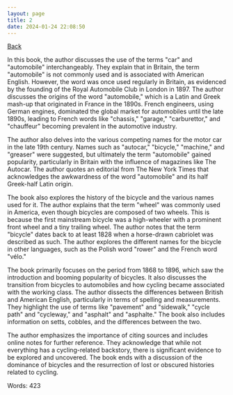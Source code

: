 ```yaml
---
layout: page
title: 2
date: 2024-01-24 22:08:50
---
```


[Back](./)


In this book, the author discusses the use of the terms "car" and "automobile" interchangeably. They explain that in Britain, the term "automobile" is not commonly used and is associated with American English. However, the word was once used regularly in Britain, as evidenced by the founding of the Royal Automobile Club in London in 1897. The author discusses the origins of the word "automobile," which is a Latin and Greek mash-up that originated in France in the 1890s. French engineers, using German engines, dominated the global market for automobiles until the late 1890s, leading to French words like "chassis," "garage," "carburettor," and "chauffeur" becoming prevalent in the automotive industry.

The author also delves into the various competing names for the motor car in the late 19th century. Names such as "autocar," "bicycle," "machine," and "greaser" were suggested, but ultimately the term "automobile" gained popularity, particularly in Britain with the influence of magazines like The Autocar. The author quotes an editorial from The New York Times that acknowledges the awkwardness of the word "automobile" and its half Greek-half Latin origin.

The book also explores the history of the bicycle and the various names used for it. The author explains that the term "wheel" was commonly used in America, even though bicycles are composed of two wheels. This is because the first mainstream bicycle was a high-wheeler with a prominent front wheel and a tiny trailing wheel. The author notes that the term "bicycle" dates back to at least 1828 when a horse-drawn cabriolet was described as such. The author explores the different names for the bicycle in other languages, such as the Polish word "rower" and the French word "vélo."

The book primarily focuses on the period from 1868 to 1896, which saw the introduction and booming popularity of bicycles. It also discusses the transition from bicycles to automobiles and how cycling became associated with the working class. The author dissects the differences between British and American English, particularly in terms of spelling and measurements. They highlight the use of terms like "pavement" and "sidewalk," "cycle path" and "cycleway," and "asphalt" and "asphalte." The book also includes information on setts, cobbles, and the differences between the two.

The author emphasizes the importance of citing sources and includes online notes for further reference. They acknowledge that while not everything has a cycling-related backstory, there is significant evidence to be explored and uncovered. The book ends with a discussion of the dominance of bicycles and the resurrection of lost or obscured histories related to cycling.

Words: 423